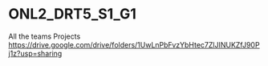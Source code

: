 # ONL2_DRT5_S1_G1
All the teams Projects
https://drive.google.com/drive/folders/1UwLnPbFvzYbHtec7ZlJINUKZfJ90Pj1z?usp=sharing
